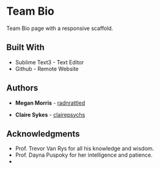 # Team Bio

Team Bio page with a responsive scaffold.


## Built With

* Sublime Text3 - Text Editor
* Github - Remote Website


## Authors

* **Megan Morris** - [radnrattled](https://github.com/radnrattled)

* **Claire Sykes** - [clairepsychs](https://github.com/clairepsychs)



## Acknowledgments

* Prof. Trevor Van Rys for all his knowledge and wisdom.
* Prof. Dayna Puspoky for her intelligence and patience.
* 
